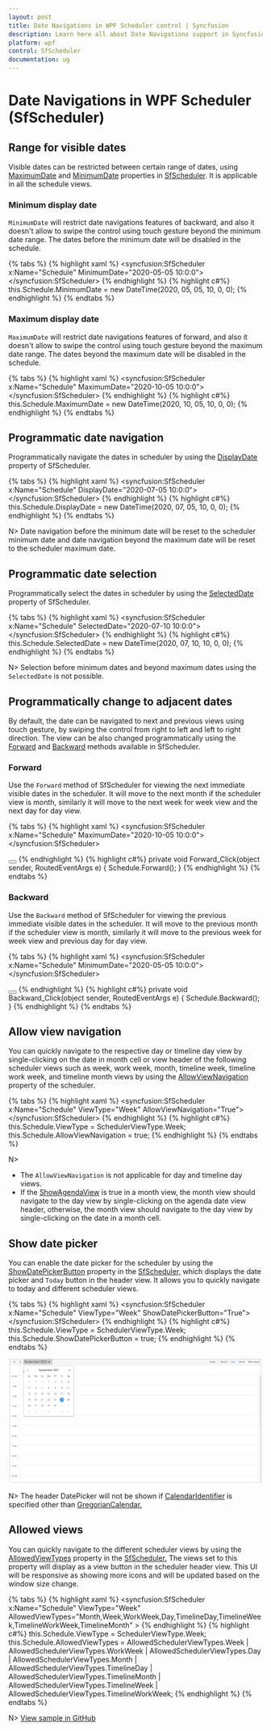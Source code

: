 ```yaml
---
layout: post
title: Date Navigations in WPF Scheduler control | Syncfusion
description: Learn here all about Date Navigations support in Syncfusion WPF Scheduler (SfScheduler) control and more.
platform: wpf
control: SfScheduler
documentation: ug
---
```


# Date Navigations in WPF Scheduler (SfScheduler)

## Range for visible dates
Visible dates can be restricted between certain range of dates, using [MaximumDate](https://help.syncfusion.com/cr/wpf/Syncfusion.UI.Xaml.Scheduler.SfScheduler.html#Syncfusion_UI_Xaml_Scheduler_SfScheduler_MaximumDate) and [MinimumDate](https://help.syncfusion.com/cr/wpf/Syncfusion.UI.Xaml.Scheduler.SfScheduler.html#Syncfusion_UI_Xaml_Scheduler_SfScheduler_MinimumDate) properties in [SfScheduler](https://help.syncfusion.com/cr/wpf/Syncfusion.UI.Xaml.Scheduler.SfScheduler.html). It is applicable in all the schedule views.

### Minimum display date
`MinimumDate` will restrict date navigations features of backward, and also it doesn't allow to swipe the control using touch gesture beyond the minimum date range. The dates before the minimum date will be disabled in the schedule.

{% tabs %}
{% highlight xaml %}
<syncfusion:SfScheduler x:Name="Schedule"
                        MinimumDate="2020-05-05 10:0:0">
</syncfusion:SfScheduler>
{% endhighlight %}
{% highlight c#%}
this.Schedule.MinimumDate = new DateTime(2020, 05, 05, 10, 0, 0);
{% endhighlight %}
{% endtabs %}

### Maximum display date
`MaximumDate` will restrict date navigations features of forward, and also it doesn't allow to swipe the control using touch gesture beyond the maximum date range. The dates beyond the maximum date will be disabled in the schedule.

{% tabs %}
{% highlight xaml %}
<syncfusion:SfScheduler x:Name="Schedule"
                        MaximumDate="2020-10-05 10:0:0">
</syncfusion:SfScheduler>
{% endhighlight %}
{% highlight c#%}
this.Schedule.MaximumDate = new DateTime(2020, 10, 05, 10, 0, 0);
{% endhighlight %}
{% endtabs %}

## Programmatic date navigation
Programmatically navigate the dates in scheduler by using the [DisplayDate](https://help.syncfusion.com/cr/wpf/Syncfusion.UI.Xaml.Scheduler.SfScheduler.html#Syncfusion_UI_Xaml_Scheduler_SfScheduler_DisplayDate) property of SfScheduler.

{% tabs %}
{% highlight xaml %}
<syncfusion:SfScheduler x:Name="Schedule"
                        DisplayDate="2020-07-05 10:0:0">
</syncfusion:SfScheduler>
{% endhighlight %}
{% highlight c#%}
this.Schedule.DisplayDate = new DateTime(2020, 07, 05, 10, 0, 0);
{% endhighlight %}
{% endtabs %}

N> Date navigation before the minimum date will be reset to the scheduler minimum date and date navigation beyond the maximum date will be reset to the scheduler maximum date.

## Programmatic date selection
Programmatically select the dates in scheduler by using the [SelectedDate](https://help.syncfusion.com/cr/wpf/Syncfusion.UI.Xaml.Scheduler.SfScheduler.html#Syncfusion_UI_Xaml_Scheduler_SfScheduler_SelectedDate) property of SfScheduler.

{% tabs %}
{% highlight xaml %}
<syncfusion:SfScheduler x:Name="Schedule"
                        SelectedDate="2020-07-10 10:0:0">
</syncfusion:SfScheduler>
{% endhighlight %}
{% highlight c#%}
this.Schedule.SelectedDate = new DateTime(2020, 07, 10, 10, 0, 0);
{% endhighlight %}
{% endtabs %}

N> Selection before minimum dates and beyond maximum dates using the `SelectedDate` is not possible.

## Programmatically change to adjacent dates
By default, the date can be navigated to next and previous views using touch gesture, by swiping the control from right to left and left to right direction. The view can be also changed programmatically using the [Forward](https://help.syncfusion.com/cr/wpf/Syncfusion.UI.Xaml.Scheduler.SfScheduler.html#Syncfusion_UI_Xaml_Scheduler_SfScheduler_Forward) and [Backward](https://help.syncfusion.com/cr/wpf/Syncfusion.UI.Xaml.Scheduler.SfScheduler.html#Syncfusion_UI_Xaml_Scheduler_SfScheduler_Backward) methods available in SfScheduler.

### Forward
Use the `Forward` method of SfScheduler for viewing the next immediate visible dates in the scheduler. It will move to the next month if the scheduler view is month, similarly it will move to the next week for week view and the next day for day view.

{% tabs %}
{% highlight xaml %}
<syncfusion:SfScheduler x:Name="Schedule"
                        MaximumDate="2020-10-05 10:0:0">
</syncfusion:SfScheduler>

<Button x:Name="Forward"
        Content="fwd" 
        Click="Forward_Click">
</Button>
{% endhighlight %}
{% highlight c#%}
private void Forward_Click(object sender, RoutedEventArgs e)
{
    Schedule.Forward();
}
{% endhighlight %}
{% endtabs %}

### Backward
Use the `Backward` method of SfScheduler for viewing the previous immediate visible dates in the scheduler. It will move to the previous month if the scheduler view is month, similarly it will move to the previous week for week view and previous day for day view.

{% tabs %}
{% highlight xaml %}
<syncfusion:SfScheduler x:Name="Schedule"
                        MinimumDate="2020-05-05 10:0:0">
</syncfusion:SfScheduler>

<Button x:Name="Backward"
        Content="bwd" 
        Click="Backward_Click">
</Button>
{% endhighlight %}
{% highlight c#%}
private void Backward_Click(object sender, RoutedEventArgs e)
{
    Schedule.Backward();
}
{% endhighlight %}
{% endtabs %}

## Allow view navigation

You can quickly navigate to the respective day or timeline day view by single-clicking on the date in month cell or view header of the following scheduler views such as week, work week, month, timeline week, timeline work week, and timeline month views by using the [AllowViewNavigation](https://help.syncfusion.com/cr/wpf/Syncfusion.UI.Xaml.Scheduler.SfScheduler.html#Syncfusion_UI_Xaml_Scheduler_SfScheduler_AllowViewNavigation) property of the scheduler.

{% tabs %}
{% highlight xaml %}
<syncfusion:SfScheduler x:Name="Schedule" 
                        ViewType="Week"
                        AllowViewNavigation="True">
</syncfusion:SfScheduler>
{% endhighlight %}
{% highlight c#%}
this.Schedule.ViewType = SchedulerViewType.Week;
this.Schedule.AllowViewNavigation = true;
{% endhighlight %}
{% endtabs %}

N>
* The `AllowViewNavigation` is not applicable for day and timeline day views.
* If the [ShowAgendaView](https://help.syncfusion.com/wpf/scheduler/month-view#month-agenda-view) is true in a month view, the month view should navigate to the day view by single-clicking on the agenda date view header, otherwise, the month view should navigate to the day view by single-clicking on the date in a month cell.

## Show date picker
You can enable the date picker for the scheduler by using the [ShowDatePickerButton](https://help.syncfusion.com/cr/wpf/Syncfusion.UI.Xaml.Scheduler.SfScheduler.html#Syncfusion_UI_Xaml_Scheduler_SfScheduler_ShowDatePickerButton) property in the [SfScheduler,](https://help.syncfusion.com/cr/wpf/Syncfusion.UI.Xaml.Scheduler.SfScheduler.html) which displays the date picker and `Today` button in the header view. It allows you to quickly navigate to today and different scheduler views.

{% tabs %}
{% highlight xaml %}
<syncfusion:SfScheduler x:Name="Schedule" 
                        ViewType="Week"
                        ShowDatePickerButton="True">
</syncfusion:SfScheduler>
{% endhighlight %}
{% highlight c#%}
this.Schedule.ViewType = SchedulerViewType.Week;
this.Schedule.ShowDatePickerButton = true;
{% endhighlight %}
{% endtabs %}

![Show date picker in WPF scheduler header](Date-Navigation_Images/Show-Date-Picker.png)

N> The header DatePicker will not be shown if [CalendarIdentifier](https://help.syncfusion.com/cr/wpf/Syncfusion.UI.Xaml.Scheduler.SfScheduler.html#Syncfusion_UI_Xaml_Scheduler_SfScheduler_CalendarIdentifier) is specified other than [GregorianCalendar.](https://docs.microsoft.com/en-us/dotnet/api/system.globalization.gregoriancalendar?view=net-5.0)

## Allowed views
You can quickly navigate to the different scheduler views by using the [AllowedViewTypes](https://help.syncfusion.com/cr/wpf/Syncfusion.UI.Xaml.Scheduler.SfScheduler.html#Syncfusion_UI_Xaml_Scheduler_SfScheduler_AllowedViewTypes) property in the [SfScheduler.](https://help.syncfusion.com/cr/wpf/Syncfusion.UI.Xaml.Scheduler.SfScheduler.html) The views set to this property will display as a view button in the scheduler header view. This UI will be responsive as showing more icons and will be updated based on the window size change.

{% tabs %}
{% highlight xaml %}
<syncfusion:SfScheduler x:Name="Schedule" 
                        ViewType="Week"
                        AllowedViewTypes="Month,Week,WorkWeek,Day,TimelineDay,TimelineWeek,TimelineWorkWeek,TimelineMonth" >
{% endhighlight %}
{% highlight c#%}
this.Schedule.ViewType = SchedulerViewType.Week;
this.Schedule.AllowedViewTypes = AllowedSchedulerViewTypes.Week | AllowedSchedulerViewTypes.WorkWeek | AllowedSchedulerViewTypes.Day | AllowedSchedulerViewTypes.Month | AllowedSchedulerViewTypes.TimelineDay | AllowedSchedulerViewTypes.TimelineMonth | AllowedSchedulerViewTypes.TimelineWeek | AllowedSchedulerViewTypes.TimelineWorkWeek;
{% endhighlight %}
{% endtabs %}

N> [View sample in GitHub](https://github.com/SyncfusionExamples/WPF-Scheduler-Examples/tree/main/AllowedViews)